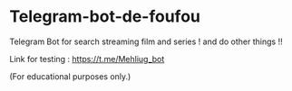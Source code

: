 # Telegram-bot-de-foufou
Telegram Bot for search streaming film and series ! and do other things !!

Link for testing : https://t.me/Mehliug_bot





(For educational purposes only.)
